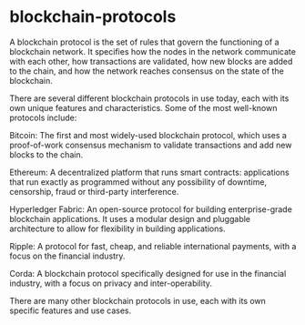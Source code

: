 # blockchain-protocols

A blockchain protocol is the set of rules that govern the functioning of a blockchain network. It specifies how the nodes in the network communicate with each other, how transactions are validated, how new blocks are added to the chain, and how the network reaches consensus on the state of the blockchain.

There are several different blockchain protocols in use today, each with its own unique features and characteristics. Some of the most well-known protocols include:

Bitcoin: The first and most widely-used blockchain protocol, which uses a proof-of-work consensus mechanism to validate transactions and add new blocks to the chain.

Ethereum: A decentralized platform that runs smart contracts: applications that run exactly as programmed without any possibility of downtime, censorship, fraud or third-party interference.

Hyperledger Fabric: An open-source protocol for building enterprise-grade blockchain applications. It uses a modular design and pluggable architecture to allow for flexibility in building applications.

Ripple: A protocol for fast, cheap, and reliable international payments, with a focus on the financial industry.

Corda: A blockchain protocol specifically designed for use in the financial industry, with a focus on privacy and inter-operability.

There are many other blockchain protocols in use, each with its own specific features and use cases.
